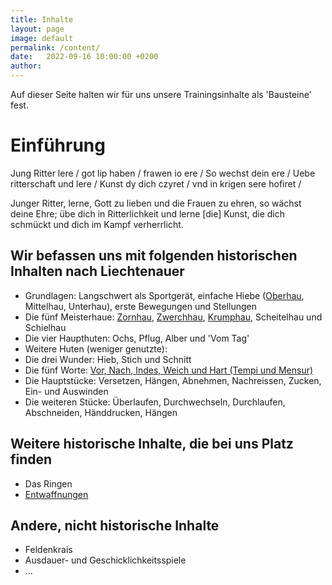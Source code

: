 ```yaml
---
title: Inhalte
layout: page
image: default
permalink: /content/
date:   2022-09-16 10:00:00 +0200
author: 
---
```


Auf dieser Seite halten wir für uns unsere Trainingsinhalte als 'Bausteine' fest. 

# Einführung
Jung Ritter lere / got lip haben / frawen io ere / 
So wechst dein ere / Uebe ritterschaft und lere /
Kunst dy dich czyret / vnd in krigen sere hofiret /

Junger Ritter, lerne, Gott zu lieben und die Frauen zu ehren,
so wächst deine Ehre; übe dich in Ritterlichkeit und lerne
[die] Kunst, die dich schmückt und dich im Kampf verherrlicht.

## Wir befassen uns mit folgenden historischen Inhalten nach Liechtenauer
- Grundlagen: Langschwert als Sportgerät, einfache Hiebe ([Oberhau](/techniken/oberhau), Mittelhau, Unterhau), erste Bewegungen und Stellungen
- Die fünf Meisterhaue: [Zornhau](/techniken/zornhau), [Zwerchhau](/techniken/zwerchhau), [Krumphau](/techniken/krumphau), Scheitelhau und Schielhau
- Die vier Haupthuten: Ochs, Pflug, Alber und 'Vom Tag'
- Weitere Huten (weniger genutzte): 
- Die drei Wunder: Hieb, Stich und Schnitt
- Die fünf Worte: [Vor, Nach, Indes, Weich und Hart (Tempi und Mensur)](/techniken/fuenf-worte)
- Die Hauptstücke: Versetzen, Hängen, Abnehmen, Nachreissen, Zucken, Ein- und Auswinden
- Die weiteren Stücke: Überlaufen, Durchwechseln, Durchlaufen, Abschneiden, Händdrucken, Hängen

## Weitere historische Inhalte, die bei uns Platz finden
- Das Ringen
- [Entwaffnungen](/techniken/entwaffnen)

## Andere, nicht historische Inhalte
- Feldenkrais
- Ausdauer- und Geschicklichkeitsspiele
- ...
